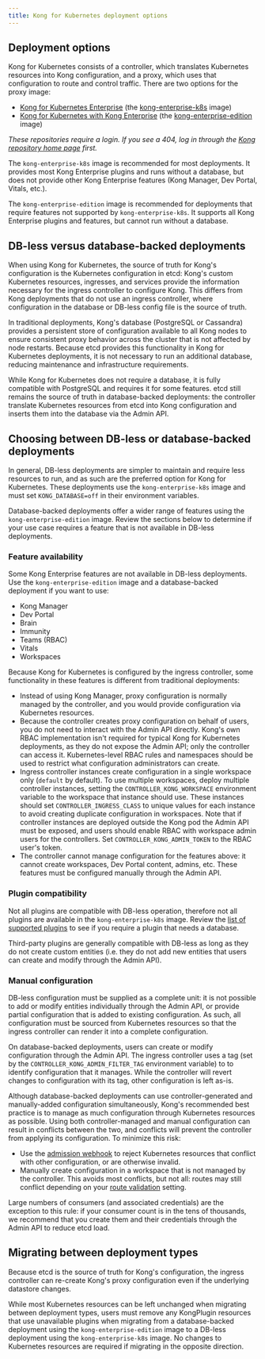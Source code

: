 ```yaml
---
title: Kong for Kubernetes deployment options
---
```


## Deployment options

Kong for Kubernetes consists of a controller, which translates Kubernetes
resources into Kong configuration, and a proxy, which uses that configuration
to route and control traffic. There are two options for the proxy image:

* [Kong for Kubernetes Enterprise][k4k8s-enterprise-install]
  (the [kong-enterprise-k8s][k8s-bintray] image)
* [Kong for Kubernetes with Kong Enterprise][k4k8s-with-enterprise-install]
  (the [kong-enterprise-edition][enterprise-bintray] image)

_These repositories require a login. If you see a 404, log in through the [Kong
repository home page](https://bintray.com/kong) first._

The `kong-enterprise-k8s` image is recommended for most deployments. It
provides most Kong Enterprise plugins and runs without a database, but does not
provide other Kong Enterprise features (Kong Manager, Dev Portal, Vitals,
etc.).

The `kong-enterprise-edition` image is recommended for deployments that require
features not supported by `kong-enterprise-k8s`. It supports all Kong
Enterprise plugins and features, but cannot run without a database.

## DB-less versus database-backed deployments

When using Kong for Kubernetes, the source of truth for Kong's configuration is
the Kubernetes configuration in etcd: Kong's custom Kubernetes resources,
ingresses, and services provide the information necessary for the ingress
controller to configure Kong. This differs from Kong deployments that do not
use an ingress controller, where configuration in the database or DB-less
config file is the source of truth.

In traditional deployments, Kong's database (PostgreSQL or Cassandra) provides
a persistent store of configuration available to all Kong nodes to ensure
consistent proxy behavior across the cluster that is not affected by node
restarts. Because etcd provides this functionality in Kong for Kubernetes
deployments, it is not necessary to run an additional database, reducing
maintenance and infrastructure requirements.

While Kong for Kubernetes does not require a database, it is fully compatible
with PostgreSQL and requires it for some features. etcd still remains the
source of truth in database-backed deployments: the controller translate
Kubernetes resources from etcd into Kong configuration and inserts them into
the database via the Admin API.

## Choosing between DB-less or database-backed deployments

In general, DB-less deployments are simpler to maintain and require less
resources to run, and as such are the preferred option for Kong for Kubernetes.
These deployments use the `kong-enterprise-k8s` image and must set
`KONG_DATABASE=off` in their environment variables.

Database-backed deployments offer a wider range of features using the
`kong-enterprise-edition` image. Review the sections below to determine if your
use case requires a feature that is not available in DB-less deployments.

### Feature availability

Some Kong Enterprise features are not available in DB-less deployments.
Use the `kong-enterprise-edition` image and a database-backed deployment
if you want to use:

* Kong Manager
* Dev Portal
* Brain
* Immunity
* Teams (RBAC)
* Vitals
* Workspaces

Because Kong for Kubernetes is configured by the ingress controller, some
functionality in these features is different from traditional deployments:

* Instead of using Kong Manager, proxy configuration is normally managed by the
  controller, and you would provide configuration via Kubernetes resources.
* Because the controller creates proxy configuration on behalf of users, you do
  not need to interact with the Admin API directly. Kong's own RBAC
  implementation isn't required for typical Kong for Kubernetes deployments, as
  they do not expose the Admin API; only the controller can access it.
  Kubernetes-level RBAC rules and namespaces should be used to restrict what
  configuration administrators can create.
* Ingress controller instances create configuration in a single workspace only
  (`default` by default). To use multiple workspaces, deploy
  multiple controller instances, setting the `CONTROLLER_KONG_WORKSPACE`
  environment variable to the workspace that instance should use. These
  instances should set `CONTROLLER_INGRESS_CLASS` to unique values for each
  instance to avoid creating duplicate configuration in workspaces. Note that
  if controller instances are deployed outside the Kong pod the Admin API must
  be exposed, and users should enable RBAC with workspace admin users for the
  controllers.  Set `CONTROLLER_KONG_ADMIN_TOKEN` to the RBAC user's token.
* The controller cannot manage configuration for the features above: it cannot
  create workspaces, Dev Portal content, admins, etc. These features must be
  configured manually through the Admin API.

### Plugin compatibility

Not all plugins are compatible with DB-less operation, therefore not all
plugins are available in the `kong-enterprise-k8s` image. Review the [list of
supported plugins][supported-plugins] to see if you require a plugin that needs
a database.

Third-party plugins are generally compatible with DB-less as long as they do
not create custom entities (i.e. they do not add new entities that users can
create and modify through the Admin API).

### Manual configuration

DB-less configuration must be supplied as a complete unit: it is not possible
to add or modify entities individually through the Admin API, or provide
partial configuration that is added to existing configuration. As such, all
configuration must be sourced from Kubernetes resources so that the ingress
controller can render it into a complete configuration.

On database-backed deployments, users can create or modify configuration
through the Admin API. The ingress controller uses a tag (set by the
`CONTROLLER_KONG_ADMIN_FILTER_TAG` environment variable) to to identify
configuration that it manages. While the controller will revert changes to
configuration with its tag, other configuration is left as-is.

Although database-backed deployments can use controller-generated and
manually-added configuration simultaneously, Kong's recommended best practice
is to manage as much configuration through Kubernetes resources as possible.
Using both controller-managed and manual configuration can result in conflicts
between the two, and conflicts will prevent the controller from applying its
configuration. To minimize this risk:

* Use the [admission webhook][admission-webhook]
  to reject Kubernetes resources that conflict with other configuration, or are
  otherwise invalid.
* Manually create configuration in a workspace that is not managed by the
  controller. This avoids most conflicts, but not all: routes may still
  conflict depending on your [route validation][route-validation] setting.

Large numbers of consumers (and associated credentials) are the exception to
this rule: if your consumer count is in the tens of thousands, we recommend
that you create them and their credentials through the Admin API to reduce etcd
load.

## Migrating between deployment types

Because etcd is the source of truth for Kong's configuration, the ingress
controller can re-create Kong's proxy configuration even if the underlying
datastore changes.

While most Kubernetes resources can be left unchanged when migrating between
deployment types, users must remove any KongPlugin resources that use
unavailable plugins when migrating from a database-backed deployment using the
`kong-enterprise-edition` image to a DB-less deployment using the
`kong-enterprise-k8s` image. No changes to Kubernetes resources are required if
migrating in the opposite direction.

[k8s-bintray]: https://bintray.com/kong/kong-enterprise-k8s
[enterprise-bintray]: https://bintray.com/kong/kong-enterprise-edition-docker
[admission-webhook]: https://github.com/Kong/kubernetes-ingress-controller/blob/master/docs/deployment/admission-webhook.md
[route-validation]: /enterprise/{{page.kong_version}}/property-reference/#route_validation_strategy
[supported-plugins]: https://github.com/Kong/kubernetes-ingress-controller/blob/master/docs/references/plugin-compatibility.md
[k4k8s-enterprise-install]: /enterprise/{{page.kong_version}}/kong-for-kubernetes/install
[k4k8s-with-enterprise-install]: /enterprise/{{page.kong_version}}/kong-for-kubernetes/install-on-kubernetes
